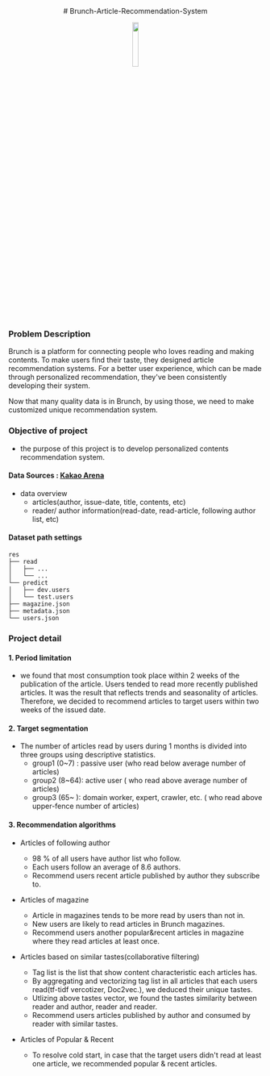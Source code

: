 <center># Brunch-Article-Recommendation-System</center>

<p align="center"> <img src="https://user-images.githubusercontent.com/67793544/100312455-b7ad1a00-2ff5-11eb-87aa-75a57d8bfa07.png" width="15%"></p>

### Problem Description
Brunch is a platform for connecting people who loves reading and making contents. To make users find their taste, they designed article recommendation systems. For a better user experience, which can be made through personalized recommendation, they've been consistently developing their system. 

Now that many quality data is in Brunch, by using those, we need to make customized unique recommendation system.

### Objective of project
- the purpose of this project is to develop personalized contents recommendation system. 

#### Data Sources : [Kakao Arena](https://arena.kakao.com/c/6)
- data overview
    - articles(author, issue-date, title, contents, etc)
    - reader/ author information(read-date, read-article, following author list, etc) 
    
#### Dataset path settings

    res
    ├── read
    │   ├── ...
    │   └── ...
    └── predict
    │   ├── dev.users
    │   └── test.users
    ├── magazine.json
    ├── metadata.json
    └── users.json
     

### Project detail
#### 1. Period limitation
- we found that most consumption took place within 2 weeks of the publication of the article. Users tended to read more recently published articles. It was the result that reflects trends and seasonality of articles. Therefore, we decided to recommend articles to target users within two weeks of the issued date.

#### 2. Target segmentation
- The number of articles read by users during 1 months is divided into three groups using descriptive statistics.
    - group1 (0~7) : passive user (who read below average number of articles)
    - group2 (8~64): active user ( who read above average number of articles)
    - group3 (65~ ): domain worker, expert, crawler, etc. ( who read above upper-fence number of articles)

#### 3. Recommendation algorithms
- Articles of following author
    - 98 % of all users have author list who follow.
    - Each users follow an average of 8.6 authors. 
    - Recommend users recent article published by author they subscribe to.
    
- Articles of magazine
    - Article in magazines tends to be more read by users than not in.
    - New users are likely to read articles in Brunch magazines.
    - Recommend users another popular&recent articles in magazine where they read articles at least once.
    
- Articles based on similar tastes(collaborative filtering)
    - Tag list is the list that show content characteristic each articles has.
    - By aggregating and vectorizing tag list in all articles that each users read(tf-tidf vercotizer, Doc2vec.), we deduced their unique tastes.
    - Utlizing above tastes vector, we found the tastes similarity between reader and author, reader and reader.
    - Recommend users articles published by author and consumed by reader with similar tastes. 

- Articles of Popular & Recent
    - To resolve cold start, in case that the target users didn't read at least one article, we recommended popular & recent articles.

